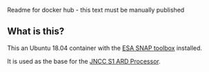 Readme for docker hub - this text must be manually published

## What is this?

This an Ubuntu 18.04 container with the [ESA SNAP toolbox](http://step.esa.int/main/toolboxes/snap/) installed. 

It is used as the base for the [JNCC S1 ARD Processor](https://hub.docker.com/r/jncc/s1-ard-processor/). 